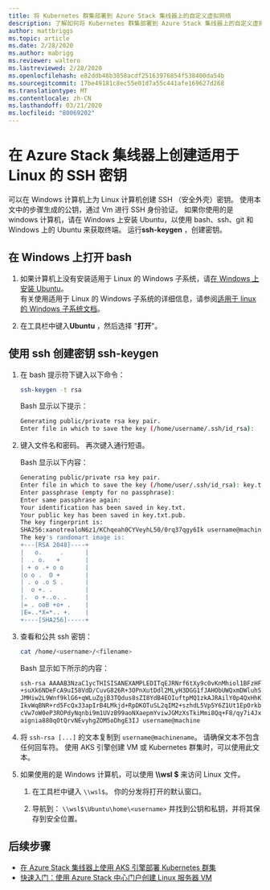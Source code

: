 ```yaml
---
title: 将 Kubernetes 群集部署到 Azure Stack 集线器上的自定义虚拟网络
description: 了解如何将 Kubernetes 群集部署到 Azure Stack 集线器上的自定义虚拟网络。
author: mattbriggs
ms.topic: article
ms.date: 2/28/2020
ms.author: mabrigg
ms.reviewer: waltero
ms.lastreviewed: 2/28/2020
ms.openlocfilehash: e82ddb48b3858acdf25163976854f538400da54b
ms.sourcegitcommit: 17be49181c8ec55e01d7a55c441afe169627d268
ms.translationtype: MT
ms.contentlocale: zh-CN
ms.lasthandoff: 03/21/2020
ms.locfileid: "80069202"
---
```

# <a name="create-an-ssh-key-for-linux-on-azure-stack-hub"></a>在 Azure Stack 集线器上创建适用于 Linux 的 SSH 密钥

可以在 Windows 计算机上为 Linux 计算机创建 SSH （安全外壳）密钥。 使用本文中的步骤生成的公钥，通过 Vm 进行 SSH 身份验证。 如果你使用的是 windows 计算机，请在 Windows 上安装 Ubuntu，以使用 bash、ssh、git 和 Windows 上的 Ubuntu 来获取终端。 运行**ssh-keygen** ，创建密钥。

## <a name="open-bash-on-windows"></a>在 Windows 上打开 bash

1. 如果计算机上没有安装适用于 Linux 的 Windows 子系统，请[在 Windows 上安装 Ubuntu](https://www.microsoft.com/en-us/p/ubuntu/9nblggh4msv6?activetab=pivot:overviewtab)。  
    有关使用适用于 Linux 的 Windows 子系统的详细信息，请参阅[适用于 linux 的 Windows 子系统文档](https://docs.microsoft.com/windows/wsl/about)。

2. 在工具栏中键入**Ubuntu** ，然后选择 "**打开**"。

## <a name="create-a-key-with-ssh-keygen"></a>使用 ssh 创建密钥 ssh-keygen

1. 在 bash 提示符下键入以下命令：

    ```bash  
    ssh-keygen -t rsa
    ```

    Bash 显示以下提示：

    ```bash
    Generating public/private rsa key pair.
    Enter file in which to save the key (/home/username/.ssh/id_rsa):
    ```

2. 键入文件名和密码。 再次键入通行短语。

    Bash 显示以下内容：

    ```bash
    Generating public/private rsa key pair.
    Enter file in which to save the key (/home/user/.ssh/id_rsa): key.txt
    Enter passphrase (empty for no passphrase):
    Enter same passphrase again:
    Your identification has been saved in key.txt.
    Your public key has been saved in key.txt.pub.
    The key fingerprint is:
    SHA256:xanotrealoN6z1/KChqeah0CYVeyhL50/0rq37qgy6Ik username@machine
    The key's randomart image is:
    +---[RSA 2048]----+
    |   o.     .      |
    |  . o.   +       |
    | + o .+ o o      |
    |o o .  O +       |
    | . o .o S .      |
    |  o +. .         |
    |.  o +..o. .     |
    |= . ooB +o+ .    |
    |E=..*X=*.. +.    |
    +----[SHA256]-----+
    ```

3. 查看和公共 ssh 密钥：

    ```bash
    cat /home/<username>/<filename>
    ```

    Bash 显示如下所示的内容：

    ```bash
    ssh-rsa AAAAB3NzaC1ycTHISISANEXAMPLEDITqEJRNrf6tXy9c0vKnMhiol1BFzHFV3
    +suXk6NDeFcA9uI58VdD/CuvG826R+3OPnXutDdl2MLyH3DGG1fJAHObUWQxmDWluhSGb
    JMHiw2L9Wnf9klG6+qWLuZgjB3TQdus8sZI8YdB4EOIuftpMQ1zkAJRAilY0p4QxHhKbU
    IkvWqBNR+rd5FcQx33apIrB4LMkjd+RpDKOTuSL2qIM2+szhdL5Vp5Y6Z1Ut1EpOrkbg1
    cVw7oW0eP3ROPdyNqnbi9m1UVzB99aoNXaepmYviwJGMzXsTkiMmi8Qq+F8/qy7i4Jxl0
    aignia880qOtQrvNEvyhgZOM5oDhgE3IJ username@machine
    ```

4. 将 `ssh-rsa [...]` 的文本复制到 `username@machinename`。 请确保文本不包含任何回车符。 使用 AKS 引擎创建 VM 或 Kubernetes 群集时，可以使用此文本。

5. 如果使用的是 Windows 计算机，可以使用 **\\\\wsl $** 来访问 Linux 文件。

    1. 在工具栏中键入 `\\wsl$`。 你的分发将打开的默认窗口。

    2. 导航到： `\\wsl$\Ubuntu\home\<username>` 并找到公钥和私钥，并将其保存到安全位置。

## <a name="next-steps"></a>后续步骤

- [在 Azure Stack 集线器上使用 AKS 引擎部署 Kubernetes 群集](azure-stack-kubernetes-aks-engine-deploy-cluster.md)
- [快速入门：使用 Azure Stack 中心门户创建 Linux 服务器 VM](azure-stack-quick-linux-portal.md)